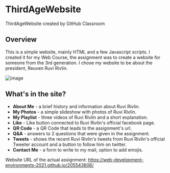 # ThirdAgeWebsite
ThirdAgeWebsite created by GitHub Classroom

## Overview
This is a simple website, mainly HTML and a few Javascript scripts.
I created it for my Web Course, the assignment was to create a website for someone from the 3rd generation.
I chose my website to be about the president, Reuven Ruvi Rivlin.

![image](https://user-images.githubusercontent.com/62620992/113936622-b0e2af00-9800-11eb-8207-13704329db6e.png)

## What's in the site?

* **About Me** - a brief history and information about Ruvi Rivlin.
* **My Photos** - a simple slideshow with photos of Ruvi Rivlin.
* **My Playlist** - three videos of Ruvi Rivlin and a short explanation.
* **Like** - Like button connected to Ruvi Rivlin's official facebook page.
* **QR Code** - a QR Code that leads to the assignment's url.
* **Q&A** - answers to 2 questions that were given in the assignment.
* **Tweets** - shows the recent Ruvi Rivlin's tweets from Ruvi Rivlin's official Tweeter account and a button to follow him on twitter.
* **Contact Me** - a form to write to my mail, option to add emojis.

Website URL of the actual assignment:
https://web-development-environments-2021.github.io/205543606/

